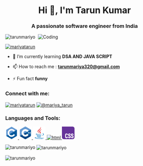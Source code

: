 <h1 align="center">Hi 👋, I'm Tarun Kumar</h1>
<h3 align="center">A passionate software engineer from India</h3>
<img align="right" alt="Coding" width="400" src="https://i.pinimg.com/originals/f1/e7/34/f1e734f9cade86fe737a9aa404ad5677.gif">
<p align="left"> <img src="https://komarev.com/ghpvc/?username=tarunmariyo&label=Profile%20views&color=0e75b6&style=flat" alt="tarunmariyo" /> </p>

<p align="left"> <a href="https://twitter.com/mariyatarun" target="blank"><img src="https://img.shields.io/twitter/follow/mariyatarun?logo=twitter&style=for-the-badge" alt="mariyatarun" /></a> </p>

- 🌱 I’m currently learning <b>DSA AND JAVA SCRIPT</b> <br>

- 📫 How to reach me : <b>tarunmariya320@gmail.com</b> <br>

- ⚡ Fun fact <b>funny </b><br>

<h3 align="left">Connect with me:</h3>
<p align="left">
<a href="https://twitter.com/mariyatarun" target="blank"><img align="center" src="https://raw.githubusercontent.com/rahuldkjain/github-profile-readme-generator/master/src/images/icons/Social/twitter.svg" alt="mariyatarun" height="30" width="40" /></a>
<a href="https://instagram.com/mariya_tarun" target="blank"><img align="center" src="https://raw.githubusercontent.com/rahuldkjain/github-profile-readme-generator/master/src/images/icons/Social/instagram.svg" alt="@mariya_tarun" height="30" width="40" /></a>
</p>

<h3 align="left">Languages and Tools:</h3>
<p align="left"> <a href="https://www.cprogramming.com/" target="_blank" rel="noreferrer"> <img src="https://raw.githubusercontent.com/devicons/devicon/master/icons/c/c-original.svg" alt="c" width="40" height="40"/> </a> <a href="https://www.w3schools.com/cpp/" target="_blank" rel="noreferrer"> <img src="https://raw.githubusercontent.com/devicons/devicon/master/icons/cplusplus/cplusplus-original.svg" alt="cplusplus" width="40" height="40"/> </a> <a href="https://www.w3schools.com/java/" target="_blank" rel="noreferrer"> <img src="https://raw.githubusercontent.com/devicons/devicon/master/icons/java/java-original.svg" alt="java" width="40" height="40"/> </a><a href="https://www.w3schools.com/html/" target="_blank" rel="noreferrer"> <img src="https://raw.githubusercontent.com/devicons/devicon/master/icons/Html/Html-original.svg" alt="html" width="40" height="40"/> </a><a href="https://www.w3schools.com/css/" target="_blank" rel="noreferrer"> <img src="https://raw.githubusercontent.com/devicons/devicon/master/icons/Css/Css-original.svg" alt="css" width="40" height="40"/> </a></p>

<p><img align="left" src="https://github-readme-stats.vercel.app/api/top-langs?username=tarunmariyo&show_icons=true&locale=en&layout=compact" alt="tarunmariyo" /></p>

<p>&nbsp;<img align="center" src="https://github-readme-stats.vercel.app/api?username=tarunmariyo&show_icons=true&locale=en" alt="tarunmariyo" /></p>

<p><img align="center" src="https://github-readme-streak-stats.herokuapp.com/?user=tarunmariyo&" alt="tarunmariyo" /></p>
